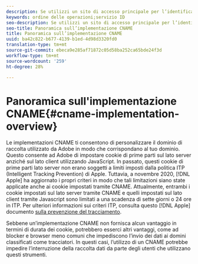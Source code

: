 ```yaml
---
description: Se utilizzi un sito di accesso principale per l’identificazione dei clienti prima che visitino altri domini, un CNAME consente il monitoraggio tra più domini nei browser che non accettano i cookie di terze parti (ad esempio Safari).
keywords: ordine delle operazioni;servizio ID
seo-description: Se utilizzi un sito di accesso principale per l’identificazione dei clienti prima che visitino altri domini, un CNAME consente il monitoraggio tra più domini nei browser che non accettano i cookie di terze parti (ad esempio Safari).
seo-title: Panoramica sull’implementazione CNAME
title: Panoramica sull’implementazione CNAME
uuid: ba42c822-b677-4139-b1ed-4d98d3320fd0
translation-type: tm+mt
source-git-commit: ebeca9e285af71872c05d58ba252ca65bde24f3d
workflow-type: tm+mt
source-wordcount: '259'
ht-degree: 28%

---
```



# Panoramica sull&#39;implementazione CNAME{#cname-implementation-overview}

Le implementazioni CNAME ti consentono di personalizzare il dominio di raccolta utilizzato da Adobe in modo che corrispondano al tuo dominio. Questo consente ad Adobe di impostare cookie di prime parti sul lato server anziché sul lato client utilizzando JavaScript. In passato, questi cookie di prime parti lato server non erano soggetti a limiti imposti dalla politica ITP (Intelligent Tracking Prevention) di Apple. Tuttavia, a novembre 2020, [!DNL Apple] ha aggiornato i propri criteri in modo che tali limitazioni siano state applicate anche ai cookie impostati tramite CNAME. Attualmente, entrambi i cookie impostati sul lato server tramite CNAME e quelli impostati sul lato client tramite Javascript sono limitati a una scadenza di sette giorni o 24 ore in ITP. Per ulteriori informazioni sui criteri ITP, consulta questo [!DNL Apple] documento [sulla prevenzione del tracciamento](https://webkit.org/tracking-prevention/#intelligent-tracking-prevention-itp).

Sebbene un’implementazione CNAME non fornisca alcun vantaggio in termini di durata dei cookie, potrebbero esserci altri vantaggi, come ad blocker e browser meno comuni che impediscono l’invio dei dati ai domini classificati come tracciatori. In questi casi, l’utilizzo di un CNAME potrebbe impedire l’interruzione della raccolta dati da parte degli utenti che utilizzano questi strumenti.